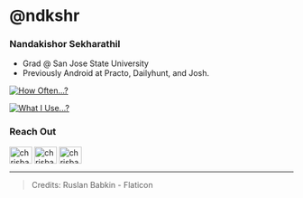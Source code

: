 # @ndkshr

### Nandakishor Sekharathil
- Grad @ San Jose State University
- Previously Android at Practo, Dailyhunt, and Josh.

[![How Often...?](https://github-readme-stats.vercel.app/api?username=ndkshr)](https://github.com/ndkshr)

[![What I Use...?](https://github-readme-stats.vercel.app/api/top-langs/?username=ndkshr&layout=compact)](https://github.com/ndkshr)

### Reach Out
<p align="left">
<a href="https://twitter.com/ndkshr" target="blank"><img align="center" src="/social/ic_twitter.jpeg" alt="chrisbanes" height="30" width="40" /></a>
<a href="https://linkedin.com/in/ndkshr" target="blank"><img align="center" src="/social/ic_linkedin.jpeg" alt="chrisbanes" height="30" width="40" /></a>
<a href="https://medium.com/ndkshr" target="blank"><img align="center" src="/social/ic_medium.jpeg" alt="chrisbanes" height="30" width="40" /></a>
</p>

---
> Credits: Ruslan Babkin - Flaticon